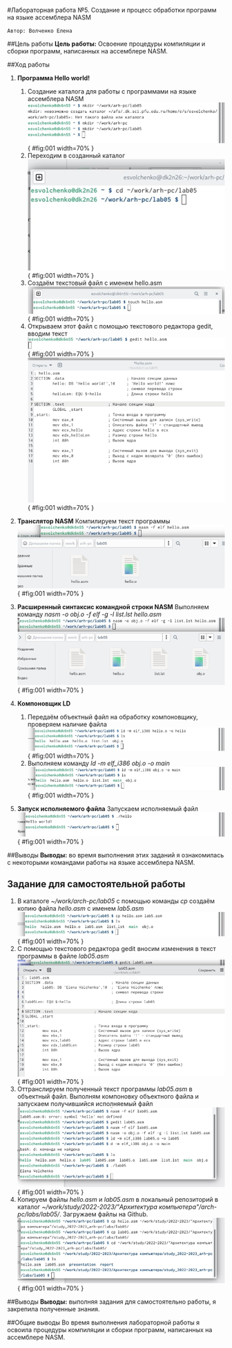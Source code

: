 #Лабораторная работа №5. Создание и процесс обработки программ на языке ассемблера NASM
```
Автор: Волченко Елена
```

##Цель работы
**Цель работы:** Освоение процедуры компиляции и сборки программ, написанных на ассемблере NASM.

##Ход работы
1. **Программа Hello world!**
	1. Создание каталога для работы с программами на языке ассемблера NASM
	![1](image/1.jpg){ #fig:001 width=70% }
	2. Переходим в созданный каталог
	![2](image/16.jpg){ #fig:001 width=70% }
	3. Создаём текстовый файл с именем hello.asm
	![3](image/4.jpg){ #fig:001 width=70% }
	4. Открываем этот файл с помощью текстового редактора gedit, вводим текст
	![4.1](image/5.jpg){ #fig:001 width=70% }
	![4.2](image/6.jpg){ #fig:001 width=70% }
	
2. **Транслятор NASM** 
	Компилируем текст программы
	![5](image/7.jpg){ #fig:001 width=70% }
	
3. **Расширенный синтаксис командной строки NASM**
	Выполняем команду *nasm -o obj.o -f elf -g -l list.lst hello.asm*
	![6](image/8.jpg){ #fig:001 width=70% }
	
4. **Компоновщик LD**
	1. Передаём объектный файл на обработку компоновщику, проверяем наличие файла
	![7](image/9.jpg){ #fig:001 width=70% }
	2. Выполняем команду *ld -m elf_i386 obj.o -o main*
	![8](image/10.jpg){ #fig:001 width=70% }
	
5. **Запуск исполняемого файла**
	Запускаем исполняемый файл 
	![9](image/11.jpg){ #fig:001 width=70% }

##Выводы
**Выводы:** во время выполнения этих заданий я ознакомилась с некоторыми командами работы на языке ассемблера NASM.

## Задание для самостоятельной работы
1. В каталоге *~/work/arch-pc/lab05* с помощью команды *cp* создаём копию файла *hello.asm* с именем *lab5.asm*
![10](image/12.jpg){ #fig:001 width=70% }
2. С помощью текстового редактора gedit вносим изменения в текст программы в файле *lab05.asm*
![11](image/13.jpg){ #fig:001 width=70% }
3. Оттранслируем полученный текст программы *lab05.asm* в объектный файл. Выполням компоновку объектного файла и запускаем получившийся исполняемый файл
![12](image/14.jpg){ #fig:001 width=70% }
4. Копируем файлы *hello.asm* и *lab05.asm* в локальный репозиторий в каталог *~/work/study/2022-2023/"Архитектура компьютера"/arch-pc/labs/lab05/*. Загружаем файлы на Github.
![13](image/15.jpg){ #fig:001 width=70% }

##Выводы
**Выводы:** выполняя задания для самостоятельно работы, я закрепила полученные знания.

##Общие выводы
Во время выполнения лабораторной работы я освоила процедуры компиляции и сборки программ, написанных на ассемблере NASM.
